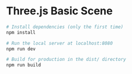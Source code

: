 # Three.js Basic Scene

```bash
# Install dependencies (only the first time)
npm install

# Run the local server at localhost:8080
npm run dev

# Build for production in the dist/ directory
npm run build
```

